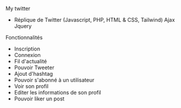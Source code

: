 My twitter
- Réplique de Twitter (Javascript, PHP, HTML & CSS, Tailwind) Ajax Jquery

Fonctionnalités 
- Inscription
- Connexion 
- Fil d'actualité
- Pouvoir Tweeter 
- Ajout d'hashtag
- Pouvoir s'abonné à un utilisateur
- Voir son profil
- Editer les informations de son profil
- Pouvoir liker un post
